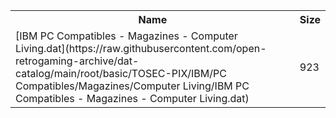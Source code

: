 <table>
<tr><th>Name</th><th>Size</th></tr>
<tr><td>
[IBM PC Compatibles - Magazines - Computer Living.dat](https://raw.githubusercontent.com/open-retrogaming-archive/dat-catalog/main/root/basic/TOSEC-PIX/IBM/PC Compatibles/Magazines/Computer Living/IBM PC Compatibles - Magazines - Computer Living.dat)
</td><td>923</td></tr>
</table>

